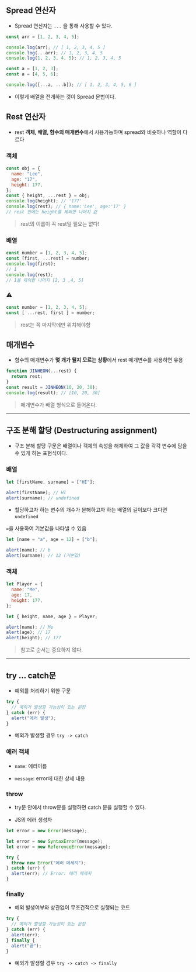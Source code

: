 ## Spread 연산자

- Spread 연산자는 `...` 을 통해 사용할 수 있다.

```js
const arr = [1, 2, 3, 4, 5];

console.log(arr); // [ 1, 2, 3, 4, 5 ]
console.log(...arr); // 1, 2, 3, 4, 5
console.log(1, 2, 3, 4, 5); // 1, 2, 3, 4, 5
```

```js
const a = [1, 2, 3];
const a = [4, 5, 6];

console.log([...a, ...b]); // [ 1, 2, 3, 4, 5, 6 ]
```

- 이렇게 배열을 전개하는 것이 Spread 문법이다.

## Rest 연산자

- rest **객체, 배열, 함수의 매개변수**에서 사용가능하며 spread와 비슷하나 역할이 다르다

### 객체

```js
const obj = {
  name: "Lee",
  age: "17",
  height: 177,
};
const { height, ...rest } = obj;
console.log(height); // '177'
console.log(rest); // { name:'Lee', age:'17' }
// rest 안에는 height를 제외한 나머지 값
```

> rest의 이름이 꼭 rest일 필요는 없다!

### 배열

```js
const number = [1, 2, 3, 4, 5];
const [first, ...rest] = number;
console.log(first);
// 1
console.log(rest);
// 1을 제외한 나머지 [2, 3 ,4, 5]
```

### ⚠

```js
const number = [1, 2, 3, 4, 5];
const [ ...rest, first ] = number;
```

> rest는 꼭 마지막에만 위치해야함

## 매개변수

- 함수의 매개변수가 **몇 개가 될지 모르는 상황**에서 rest 매개변수를 사용하면 유용

```js
function JINHEON(...rest) {
  return rest;
}
const result = JINHEON(10, 20, 30);
console.log(result); // [10, 20, 30]
```

> 매개변수가 배열 형식으로 들어온다.

---

## 구조 분해 할당 (Destructuring assignment)

- 구조 분해 할당 구문은 배열이나 객체의 속성을 해체하여 그 값을 각각 변수에 담을 수 있게 하는 표현식이다.

### 배열

```js
let [firstName, surname] = ["HI"];

alert(firstName); // HI
alert(surname); // undefined
```

- 할당하고자 하는 변수의 개수가 분해하고자 하는 배열의 길이보다 크다면 `undefined`

`=`을 사용하여 기본값을 나타낼 수 있음

```js
let [name = "a", age = 12] = ["b"];

alert(name); // b
alert(surname); // 12 (기본값)
```

### 객체

```js
let Player = {
  name: "Me",
  age: 17,
  height: 177,
};

let { height, name, age } = Player;

alert(name); // Me
alert(age); // 17
alert(height); // 177
```

> 참고로 순서는 중요하지 않다.

---

## try ... catch문

- 예외를 처리하기 위한 구문

```js
try {
  // 예외가 발생할 가능성이 있는 문장
} catch (err) {
  alert("에러 발생");
}
```

- 예외가 발생할 경우 `try -> catch`

### 에러 객체

- `name`: 에러이름

- `message`: error에 대한 상세 내용

### throw

- try문 안에서 throw문를 실행하면 catch 문을 실행할 수 있다.

* JS의 에러 생성자

```js
let error = new Error(message);

let error = new SyntaxError(message);
let error = new ReferenceError(message);
```

```js
try {
  throw new Error("에러 메세지");
} catch (err) {
  alert(err); // Error: 에러 메세지
}
```

### finally

- 예외 발생여부와 상관없이 무조건적으로 실행되는 코드

```js
try {
  // 예외가 발생할 가능성이 있는 문장
} catch (err) {
  alert(err);
} finally {
  alert("끝");
}
```

- 예외가 발생할 경우 `try -> catch -> finally`
